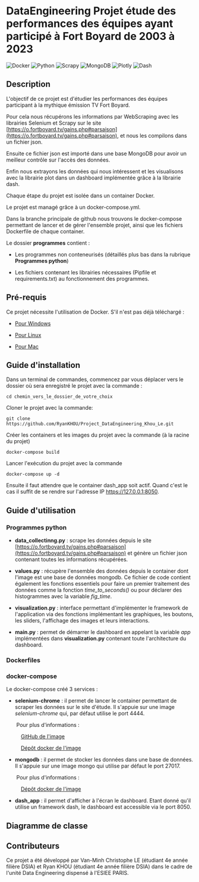 # DataEngineering Projet étude des performances des équipes ayant participé à Fort Boyard de 2003 à 2023
![Docker](https://img.shields.io/badge/docker-%230db7ed.svg?style=for-the-badge&logo=docker&logoColor=white)
![Python](https://img.shields.io/badge/python-3670A0?style=for-the-badge&logo=python&logoColor=ffdd54)
![Scrapy](https://img.shields.io/badge/Scrapy-%2314D08C.svg?style=for-the-badge&logo=scrapy&logoColor=white)
![MongoDB](https://img.shields.io/badge/MongoDB-4EA94B?style=for-the-badge&logo=mongodb&logoColor=white)
![Plotly](https://img.shields.io/badge/Plotly-239120?style=for-the-badge&logo=plotly&logoColor=white)
![Dash](https://img.shields.io/badge/dash-008DE4?style=for-the-badge&logo=dash&logoColor=white)

## Description
L'objectif de ce projet est d'étudier les performances des équipes participant à la mythique émission TV Fort Boyard. 

Pour cela nous récupérons les informations par WebScraping avec les librairies Selenium et Scrapy sur le site [https://o.fortboyard.tv/gains.php#parsaison](https://o.fortboyard.tv/gains.php#parsaison), et nous les compilons dans un fichier json.  

Ensuite ce fichier json est importé dans une base MongoDB pour avoir un meilleur contrôle sur l'accès des données.

Enfin nous extrayons les données qui nous intéressent et les visualisons avec la librairie plot dans un dashboard implémentée grâce à la librairie dash.

Chaque étape du projet est isolée dans un container Docker.

Le projet est managé grâce à un docker-compose.yml.

Dans la branche principale de github nous trouvons le docker-compose permettant de lancer et de gérer l'ensemble projet, ainsi que les fichiers Dockerfile de chaque container.

Le dossier __programmes__ contient :

* Les programmes non conteneurisés (détaillés plus bas dans la rubrique **Programmes python**)

* Les fichiers contenant les librairies nécessaires (Pipfile et requirements.txt) au fonctionnement des programmes.

## Pré-requis
Ce projet nécessite l'utilisation de Docker. S'il n'est pas déjà téléchargé :

* [Pour Windows](https://docs.docker.com/desktop/install/windows-install/)

* [Pour Linux](https://docs.docker.com/desktop/install/linux-install/)

* [Pour Mac](https://docs.docker.com/desktop/install/mac-install/)


## Guide d'installation
Dans un terminal de commandes, commencez par vous déplacer vers le dossier où sera enregistré le projet avec la commande :

``
cd chemin_vers_le_dossier_de_votre_choix
``

Cloner le projet avec la commande:

``
git clone https://github.com/RyanKHOU/Project_DataEngineering_Khou_Le.git
``

Créer les containers et les images du projet avec la commande (à la racine du projet)

``
docker-compose build 
``

Lancer  l'exécution du projet avec la commande 

``
docker-compose up -d
``

Ensuite il faut attendre que le container dash_app soit actif. Quand c'est le cas il suffit de se rendre sur l'adresse IP https://127.0.0.1:8050.

## Guide d'utilisation

### Programmes python

* __data_collectinng.py__ : scrape les données depuis le site [https://o.fortboyard.tv/gains.php#parsaison](https://o.fortboyard.tv/gains.php#parsaison) et génère un fichier json contenant toutes les informations récupérées.

* __values.py__ : récupère l'ensemble des données depuis le container dont l'image est une base de données mongodb. Ce fichier de code contient également les fonctions essentiels pour faire un premier traitement des données comme la fonction *time_to_seconds()* ou pour déclarer des histogrammes avec la variable *fig_time*.

* __visualization.py__ : interface permettant d'implémenter le framework de l'application via des fonctions implémentant les graphiques, les boutons, les sliders, l'affichage des images et leurs interactions.

* __main.py__ : permet de démarrer le dashboard en appelant la variable *app* implémentées dans **visualization.py** contenant toute l'architecture du dashboard.

### Dockerfiles

### docker-compose

Le docker-compose créé 3 services : 

- **selenium-chrome** : il permet de lancer le container permettant de scraper les données sur le site d'étude. Il s'appuie sur une image *selenium-chrome* qui, par défaut utilise le port 4444.

&nbsp;&nbsp;&nbsp;&nbsp;&nbsp;&nbsp;&nbsp;Pour plus d'informations :

&nbsp;&nbsp;&nbsp;&nbsp;&nbsp;&nbsp;&nbsp;&nbsp;&nbsp;&nbsp;[GitHub de l'image](https://github.com/SeleniumHQ/docker-selenium)

&nbsp;&nbsp;&nbsp;&nbsp;&nbsp;&nbsp;&nbsp;&nbsp;&nbsp;&nbsp;[Dépôt docker de l'image](https://hub.docker.com/r/selenium/standalone-chrome)


- **mongodb** : il permet de stocker les données dans une base de données. Il s'appuie sur une image mongo qui utilise par défaut le port 27017.

&nbsp;&nbsp;&nbsp;&nbsp;&nbsp;&nbsp;&nbsp;Pour plus d'informations :

&nbsp;&nbsp;&nbsp;&nbsp;&nbsp;&nbsp;&nbsp;&nbsp;&nbsp;&nbsp;[Dépôt docker de l'image](https://hub.docker.com/_/mongo)


- **dash_app** : il permet d'afficher à l'écran le dashboard. Etant donné qu'il utilise un framework dash, le dashboard est accessible via le port 8050.

## Diagramme de classe 

## Contributeurs

Ce projet a été développé par Van-Minh Christophe LE (étudiant 4e année filière DSIA) et Ryan KHOU (étudiant 4e année filière DSIA) dans le cadre de l'unité Data Engineering dispensé à l'ESIEE PARIS.
